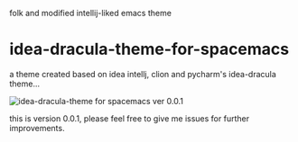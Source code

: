 folk and modified intellij-liked emacs theme

# idea-dracula-theme-for-spacemacs
a theme created based on idea intellj, clion and pycharm's idea-dracula theme...

![idea-dracula-theme for spacemacs ver 0.0.1](https://github.com/tonyfloatersu/idea-dracula-theme-for-spacemacs/blob/master/idea-dracula%20theme%20ver%20001.png)

this is version 0.0.1, please feel free to give me issues for further improvements.
